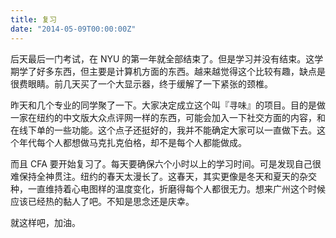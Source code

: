```yaml
---
title: 复习
date: "2014-05-09T00:00:00Z"
---
```


后天最后一门考试，在 NYU 的第一年就全部结束了。但是学习并没有结束。这学期学了好多东西，但主要是计算机方面的东西。越来越觉得这个比较有趣，缺点是很费眼睛。前几天买了一个大显示器，终于缓解了一下紧张的颈椎。

昨天和几个专业的同学聚了一下。大家决定成立这个叫『寻味』的项目。目的是做一家在纽约的中文版大众点评网一样的东西，可能会加入一下社交方面的内容，和在线下单的一些功能。这个点子还挺好的，我并不能确定大家可以一直做下去。这个年代每个人都想做马克扎克伯格，却不是每个人都能做成。

而且 CFA 要开始复习了。每天要确保六个小时以上的学习时间。可是发现自己很难保持全神贯注。纽约的春天太漫长了。这春天，其实更像是冬天和夏天的杂交种，一直维持着心电图样的温度变化，折磨得每个人都很无力。想来广州这个时候应该已经热的黏人了吧。不知是思念还是庆幸。

就这样吧，加油。
